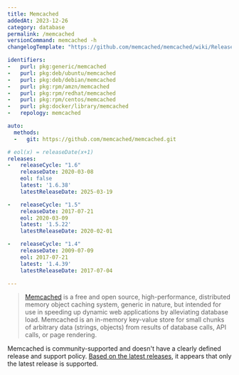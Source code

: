 ```yaml
---
title: Memcached
addedAt: 2023-12-26
category: database
permalink: /memcached
versionCommand: memcached -h
changelogTemplate: "https://github.com/memcached/memcached/wiki/ReleaseNotes{{'__LATEST__'|replace:'.',''}}"

identifiers:
-   purl: pkg:generic/memcached
-   purl: pkg:deb/ubuntu/memcached
-   purl: pkg:deb/debian/memcached
-   purl: pkg:rpm/amzn/memcached
-   purl: pkg:rpm/redhat/memcached
-   purl: pkg:rpm/centos/memcached
-   purl: pkg:docker/library/memcached
-   repology: memcached

auto:
  methods:
  -   git: https://github.com/memcached/memcached.git

# eol(x) = releaseDate(x+1)
releases:
-   releaseCycle: "1.6"
    releaseDate: 2020-03-08
    eol: false
    latest: '1.6.38'
    latestReleaseDate: 2025-03-19

-   releaseCycle: "1.5"
    releaseDate: 2017-07-21
    eol: 2020-03-09
    latest: '1.5.22'
    latestReleaseDate: 2020-02-01

-   releaseCycle: "1.4"
    releaseDate: 2009-07-09
    eol: 2017-07-21
    latest: '1.4.39'
    latestReleaseDate: 2017-07-04

---
```


> [Memcached](https://www.memcached.org/) is a free and open source, high-performance, distributed
> memory object caching system, generic in nature, but intended for use in speeding up dynamic web
> applications by alleviating database load. Memcached is an in-memory key-value store for small
> chunks of arbitrary data (strings, objects) from results of database calls, API calls, or page
> rendering.

Memcached is community-supported and doesn't have a clearly defined release and support policy.
[Based on the latest releases](https://github.com/memcached/memcached/wiki/ReleaseNotes), it
appears that only the latest release is supported.

